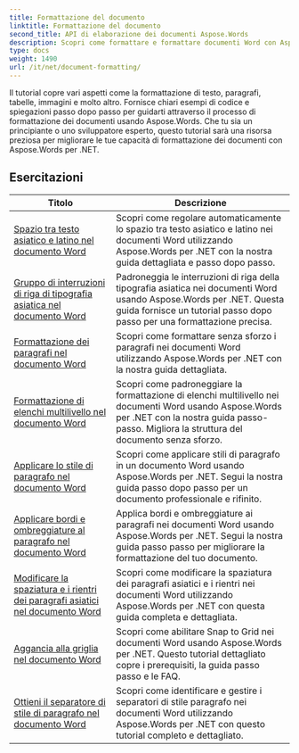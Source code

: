 ```yaml
---
title: Formattazione del documento
linktitle: Formattazione del documento
second_title: API di elaborazione dei documenti Aspose.Words
description: Scopri come formattare e formattare documenti Word con Aspose.Words per .NET. I tutorial ti guideranno attraverso le varie tecniche di layout, stile, numerazione, suddivisione in paragrafi, font e altro ancora.
type: docs
weight: 1490
url: /it/net/document-formatting/
---
```


Il tutorial copre vari aspetti come la formattazione di testo, paragrafi, tabelle, immagini e molto altro. Fornisce chiari esempi di codice e spiegazioni passo dopo passo per guidarti attraverso il processo di formattazione dei documenti usando Aspose.Words. Che tu sia un principiante o uno sviluppatore esperto, questo tutorial sarà una risorsa preziosa per migliorare le tue capacità di formattazione dei documenti con Aspose.Words per .NET.

 ## Esercitazioni
| Titolo | Descrizione |
| --- | --- |
| [Spazio tra testo asiatico e latino nel documento Word](./space-between-asian-and-latin-text/) | Scopri come regolare automaticamente lo spazio tra testo asiatico e latino nei documenti Word utilizzando Aspose.Words per .NET con la nostra guida dettagliata e passo dopo passo. |
| [Gruppo di interruzioni di riga di tipografia asiatica nel documento Word](./asian-typography-line-break-group/) | Padroneggia le interruzioni di riga della tipografia asiatica nei documenti Word usando Aspose.Words per .NET. Questa guida fornisce un tutorial passo dopo passo per una formattazione precisa. |
| [Formattazione dei paragrafi nel documento Word](./paragraph-formatting/) | Scopri come formattare senza sforzo i paragrafi nei documenti Word utilizzando Aspose.Words per .NET con la nostra guida dettagliata. |
| [Formattazione di elenchi multilivello nel documento Word](./multilevel-list-formatting/) | Scopri come padroneggiare la formattazione di elenchi multilivello nei documenti Word usando Aspose.Words per .NET con la nostra guida passo-passo. Migliora la struttura del documento senza sforzo. |
| [Applicare lo stile di paragrafo nel documento Word](./apply-paragraph-style/) | Scopri come applicare stili di paragrafo in un documento Word usando Aspose.Words per .NET. Segui la nostra guida passo dopo passo per un documento professionale e rifinito. |
| [Applicare bordi e ombreggiature al paragrafo nel documento Word](./apply-borders-and-shading-to-paragraph/) | Applica bordi e ombreggiature ai paragrafi nei documenti Word usando Aspose.Words per .NET. Segui la nostra guida passo passo per migliorare la formattazione del tuo documento. |
| [Modificare la spaziatura e i rientri dei paragrafi asiatici nel documento Word](./change-asian-paragraph-spacing-and-indents/) | Scopri come modificare la spaziatura dei paragrafi asiatici e i rientri nei documenti Word utilizzando Aspose.Words per .NET con questa guida completa e dettagliata. |
| [Aggancia alla griglia nel documento Word](./snap-to-grid/) | Scopri come abilitare Snap to Grid nei documenti Word usando Aspose.Words per .NET. Questo tutorial dettagliato copre i prerequisiti, la guida passo passo e le FAQ. |
| [Ottieni il separatore di stile di paragrafo nel documento Word](./get-paragraph-style-separator/) | Scopri come identificare e gestire i separatori di stile paragrafo nei documenti Word utilizzando Aspose.Words per .NET con questo tutorial completo e dettagliato. |